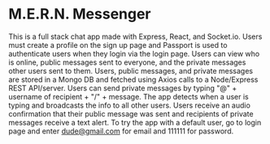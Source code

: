 # M.E.R.N. Messenger
This is a full stack chat app made with Express, React, and Socket.io. Users must create a profile on the sign up page and Passport is used to authenticate users when they login via the login page. Users can view who is online, public messages sent to everyone, and the private messages other users sent to them. Users, public messages, and private messages are stored in a Mongo DB and fetched using Axios calls to a Node/Express REST API/server. Users can send private messages by typing "@" + username of recipient + "/" + message. The app detects when a user is typing and broadcasts the info to all other users. Users receive an audio confirmation that their public message was sent and recipients of private messages receive a text alert. To try the app with a default user, go to login page and enter dude@gmail.com for email and 111111 for password.